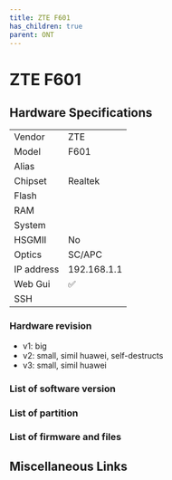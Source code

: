 ```yaml
---
title: ZTE F601 
has_children: true
parent: ONT
---
```


# ZTE F601

## Hardware Specifications

|          |               |
|----------|---------------|
| Vendor   | ZTE        |
| Model    | F601      |
| Alias | |
| Chipset  | Realtek |
| Flash |  |
| RAM |   |
| System |   |
| HSGMII | No |
| Optics | SC/APC |
| IP address | 192.168.1.1  |
| Web Gui | ✅   |
| SSH | |

### Hardware revision
- v1: big
- v2: small, simil huawei, self-destructs
- v3: small, simil huawei

### List of software version
### List of partition
### List of firmware and files
## Miscellaneous Links

